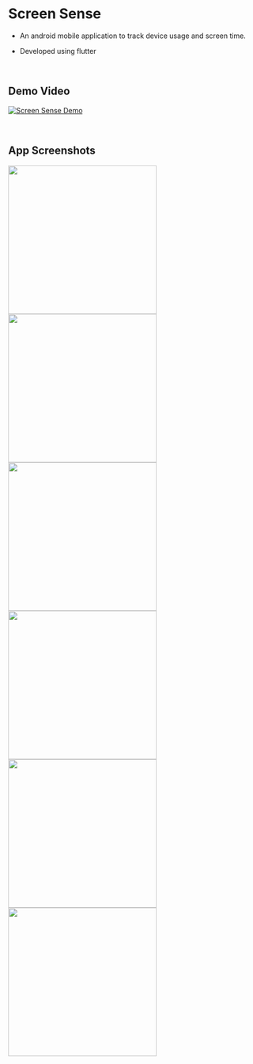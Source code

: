 # Screen Sense

- An android mobile application to track device usage and screen time.

- Developed using flutter

<br>

## Demo Video

[![Screen Sense Demo](http://img.youtube.com/vi/CqAyFwentjo/0.jpg)](http://www.youtube.com/watch?v=CqAyFwentjo "Screen Sense Demo")

<br>

## App Screenshots

<img src="demo_ss/analytics.jpeg" width="300" />
<img src="demo_ss/app_dash.jpeg" width="300" />
<img src="demo_ss/dash_app_lists.jpeg" width="300" />
<br>
<img src="demo_ss/dash.jpeg" width="300" />
<img src="demo_ss/settings.jpeg" width="300" />
<img src="demo_ss/splash_screen.jpg" width="300" />

